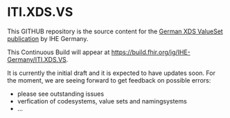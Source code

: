 # ITI.XDS.VS
This GITHUB repository is the source content for the [German XDS ValueSet publication](http://www.ihe-d.de/fhir/ImplementationGuide/ihe.iti.de.xds-vs) 
by IHE Germany. 

This Continuous Build will appear at https://build.fhir.org/ig/IHE-Germany/ITI.XDS.VS.

It is currently the initial draft and it is expected to have updates soon.
For the moment, we are seeing forward to get feedback on possible errors:

* please see outstanding issues
* verfication of codesystems, value sets and namingsystems
* ...

